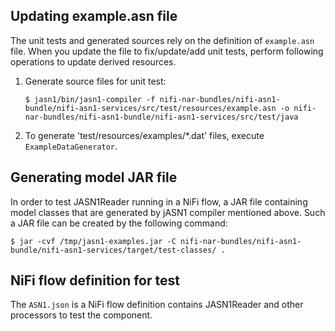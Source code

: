 <!--
  Licensed to the Apache Software Foundation (ASF) under one or more
  contributor license agreements.  See the NOTICE file distributed with
  this work for additional information regarding copyright ownership.
  The ASF licenses this file to You under the Apache License, Version 2.0
  (the "License"); you may not use this file except in compliance with
  the License.  You may obtain a copy of the License at
      http://www.apache.org/licenses/LICENSE-2.0
  Unless required by applicable law or agreed to in writing, software
  distributed under the License is distributed on an "AS IS" BASIS,
  WITHOUT WARRANTIES OR CONDITIONS OF ANY KIND, either express or implied.
  See the License for the specific language governing permissions and
  limitations under the License.
-->
## Updating example.asn file

The unit tests and generated sources rely on the definition of `example.asn` file. When you update the file to fix/update/add unit tests, perform following operations to update derived resources.

1. Generate source files for unit test:

    ```
    $ jasn1/bin/jasn1-compiler -f nifi-nar-bundles/nifi-asn1-bundle/nifi-asn1-services/src/test/resources/example.asn -o nifi-nar-bundles/nifi-asn1-bundle/nifi-asn1-services/src/test/java
    ```

2. To generate 'test/resources/examples/*.dat' files, execute `ExampleDataGenerator`.

## Generating model JAR file

In order to test JASN1Reader running in a NiFi flow, a JAR file containing model classes that are generated by jASN1 compiler mentioned above. Such a JAR file can be created by the following command:

```
$ jar -cvf /tmp/jasn1-examples.jar -C nifi-nar-bundles/nifi-asn1-bundle/nifi-asn1-services/target/test-classes/ .
``` 

## NiFi flow definition for test

The `ASN1.json` is a NiFi flow definition contains JASN1Reader and other processors to test the component.